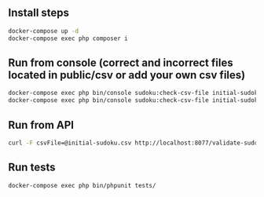 ## Install steps
```bash
docker-compose up -d
docker-compose exec php composer i
```

## Run from console (correct and incorrect files located in public/csv or add your own csv files)
```bash
docker-compose exec php bin/console sudoku:check-csv-file initial-sudoku.csv
docker-compose exec php bin/console sudoku:check-csv-file initial-sudoku-incorrect.csv
```

## Run from API
```bash
curl -F csvFile=@initial-sudoku.csv http://localhost:8077/validate-sudoku-csv-file
```

## Run tests
```bash
docker-compose exec php bin/phpunit tests/
```
